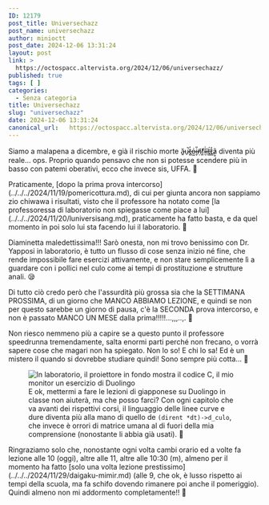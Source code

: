 ```yaml
---
ID: 12179
post_title: Universechazz
post_name: universechazz
author: minioctt
post_date: 2024-12-06 13:31:24
layout: post
link: >
  https://octospacc.altervista.org/2024/12/06/universechazz/
published: true
tags: [ ]
categories:
  - Senza categoria
title: Universechazz
slug: "universechazz"
date: 2024-12-06 13:31:24
canonical_url:   https://octospacc.altervista.org/2024/12/06/universechazz/
---
```

<!-- wp:paragraph -->
<p markdown="1">Siamo a malapena a dicembre, e già il rischio morte ă̵͍u̴̠̚t̶̻̓o̵͖͗i̶̬̎ṇ̸͂f̸͚͑l̴͉͗ǐ̶̹t̶̳́t̷͇̽ȃ̷͇ diventa più reale... ops. Proprio quando pensavo che non si potesse scendere più in basso con patemi oberativi, ecco che invece sis, UFFA. 🥶</p>
<!-- /wp:paragraph -->

<!-- wp:paragraph -->
<p markdown="1">Praticamente, [dopo la prima prova intercorso](../../../2024/11/19/pomericottura.md), di cui per giunta ancora non sappiamo zio chiwawa i risultati, visto che il professore ha notato come [la professoressa di laboratorio non spiegasse come piace a lui](../../../2024/11/20/luniversisang.md), praticamente ha fatto basta, e da quel momento in poi solo lui sta facendo lui il laboratorio. 🤨</p>
<!-- /wp:paragraph -->

<!-- wp:paragraph -->
<p markdown="1">Diaminetta maledettissima!!! Sarò onesta, non mi trovo benissimo con Dr. Yapposi in laboratorio, è tutto un flusso di cose senza inizio né fine, che rende impossibile fare esercizi attivamente, e non stare semplicemente lì a guardare con i pollici nel culo come ai tempi di prostituzione e strutture anali. 😪</p>
<!-- /wp:paragraph -->

<!-- wp:paragraph -->
<p markdown="1">Di tutto ciò credo però che l'assurdità più grossa sia che la SETTIMANA PROSSIMA, di un giorno che MANCO ABBIAMO LEZIONE, e quindi se non per questo sarebbe un giorno di pausa, c'è la SECONDA prova intercorso, e non è passato MANCO UN MESE dalla prima!!!!!...,,,..,. 🎃</p>
<!-- /wp:paragraph -->

<!-- wp:paragraph -->
<p markdown="1">Non riesco nemmeno più a capire se a questo punto il professore speedrunna tremendamente, salta enormi parti perché non frecano, o vorrà sapere cose che magari non ha spiegato. Non lo so! E chi lo sa! Ed è un mistero il quando si dovrebbe studiare quindi! Sono sempre più cotta... 🥵</p>
<!-- /wp:paragraph -->

<!-- wp:paragraph -->
<p markdown="1"></p>
<!-- /wp:paragraph -->

<!-- wp:image {"id":12178,"sizeSlug":"large","linkDestination":"none"} -->
<figure class="wp-block-image size-large"><img src="https://octospacc.github.io/microblog-mirror/assets/uploads/2024/12/img_20241206_1226013216163432150237476-960x1280.jpg" alt="In laboratorio, il proiettore in fondo mostra il codice C, il mio monitor un esercizio di Duolingo" class="wp-image-12178"/><figcaption class="wp-element-caption">E ok, mettermi a fare le lezioni di giapponese su Duolingo in classe non aiuterà, ma che posso farci? Con ogni capitolo che va avanti dei rispettivi corsi, il linguaggio delle linee curve e dure diventa più alla mano di quello de <code>(dirent *dt)-&gt;d_culo</code>, che invece è orrori di matrice umana al di fuori della mia comprensione (nonostante li abbia già usati). 🥴</figcaption></figure>
<!-- /wp:image -->

<!-- wp:paragraph -->
<p markdown="1"></p>
<!-- /wp:paragraph -->

<!-- wp:paragraph -->
<p markdown="1">Ringraziamo solo che, nonostante ogni volta cambi orario ed a volte fa lezione alle 10 (oggi), altre alle 11, altre alle 10:30 (m), almeno per il momento ha fatto [solo una volta lezione prestissimo](../../../2024/11/29/daigaku-mimir.md) (alle 9, che ok, è lusso rispetto ai tempi della scuola, ma fa schifo dovendo rimanere poi anche il pomeriggio). Quindi almeno non mi addormento completamente!! 🎇</p>
<!-- /wp:paragraph -->